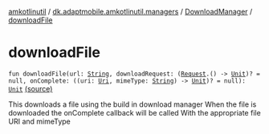 [amkotlinutil](../../index.md) / [dk.adaptmobile.amkotlinutil.managers](../index.md) / [DownloadManager](index.md) / [downloadFile](./download-file.md)

# downloadFile

`fun downloadFile(url: `[`String`](https://kotlinlang.org/api/latest/jvm/stdlib/kotlin/-string/index.html)`, downloadRequest: (`[`Request`](https://developer.android.com/reference/android/app/DownloadManager/Request.html)`.() -> `[`Unit`](https://kotlinlang.org/api/latest/jvm/stdlib/kotlin/-unit/index.html)`)? = null, onComplete: ((uri: `[`Uri`](https://developer.android.com/reference/android/net/Uri.html)`, mimeType: `[`String`](https://kotlinlang.org/api/latest/jvm/stdlib/kotlin/-string/index.html)`) -> `[`Unit`](https://kotlinlang.org/api/latest/jvm/stdlib/kotlin/-unit/index.html)`)? = null): `[`Unit`](https://kotlinlang.org/api/latest/jvm/stdlib/kotlin/-unit/index.html) [(source)](https://github.com/adaptmobile-organization/amkotlinutil/tree/master/amkotlinutil/src/main/java/dk/adaptmobile/amkotlinutil/managers/DownloadManager.kt#L37)

This downloads a file using the build in download manager
When the file is downloaded the onComplete callback will be called
With the appropriate file URI and mimeType

